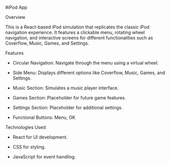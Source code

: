 #iPod App

Overview 

This is a React-based iPod simulation that replicates the classic iPod navigation experience. It features a clickable menu, rotating wheel navigation, and interactive screens for different functionalities such as Coverflow, Music, Games, and Settings.

Features

- Circular Navigation: Navigate through the menu using a virtual wheel.

- Side Menu: Displays different options like Coverflow, Music, Games, and Settings.

- Music Section: Simulates a music player interface.

- Games Section: Placeholder for future game features.

- Settings Section: Placeholder for additional settings.

- Functional Buttons: Menu, OK

Technologies Used

- React for UI development.

- CSS for styling.

- JavaScript for event handling.
